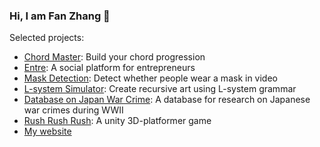 ### Hi, I am Fan Zhang 👋

Selected projects:
- [Chord Master](https://fanzhangg.github.io/chord-master/): Build your chord progression
- [Entre](https://joinentre.com/): A social platform for entrepreneurs
- [Mask Detection](https://comp484fall19.github.io/course-project-wololokingdom/): Detect whether people wear a mask in video
- [L-system Simulator](https://jacktansnake.github.io/COMP_361_Project/): Create recursive art using L-system grammar
- [Database on Japan War Crime](https://frank-cho-foundation.github.io/): A database for research on Japanese war crimes during WWII
- [Rush Rush Rush](https://fanzhangg.itch.io/rush-rush-rush): A unity 3D-platformer game
- [My website](https://fanzhangg.github.io/portfolio/)


